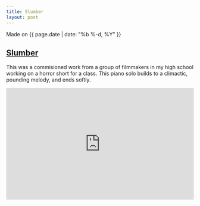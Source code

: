 ```yaml
---
title: Slumber
layout: post
---
```

Made on {{ page.date | date: "%b %-d, %Y" }}
## [Slumber]({{page.url}})

This was a commisioned work from a group of filmmakers in my high school working on a horror short for a class. This piano solo builds to a climactic, pounding melody, and ends softly.

<iframe width="100%" height="300" scrolling="no" frameborder="no" allow="autoplay" src="https://w.soundcloud.com/player/?url=https%3A//api.soundcloud.com/tracks/321658961&color=%23ff5500&auto_play=false&hide_related=false&show_comments=true&show_user=true&show_reposts=false&show_teaser=true&visual=true"></iframe>
